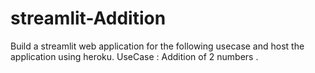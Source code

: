 # streamlit-Addition
Build a streamlit web application for the following usecase and host the application using heroku. UseCase : Addition of 2 numbers .
